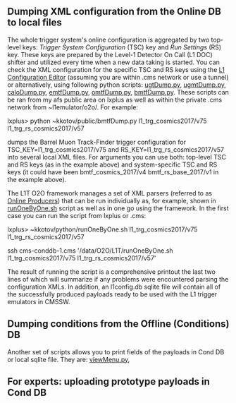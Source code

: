 ## Dumping XML configuration from the Online DB to local files

The whole trigger system's online configuration is aggregated by two top-level keys: *Trigger System Configuration*
(TSC) key and *Run Settings* (RS) key. These keys are prepared by the Level-1 Detector On Call (L1 DOC) shifter and
utilized every time when a new data taking is started. You can check the XML configuration for the specific TSC
and RS keys using the [L1 Configuration Editor](https://l1ce.cms) (assuming you are within .cms network or use a
tunnel) or alternatively, using following python scripts:
[ugtDump.py](https://github.com/kkotov/cmssw/blob/o2oUtilities/L1TriggerConfig/Utilities/test/ugtDump.py),
[ugmtDump.py](https://github.com/kkotov/cmssw/blob/o2oUtilities/L1TriggerConfig/Utilities/test/ugmtDump.py),
[caloDump.py](https://github.com/kkotov/cmssw/blob/o2oUtilities/L1TriggerConfig/Utilities/test/caloDump.py),
[emtfDump.py](https://github.com/kkotov/cmssw/blob/o2oUtilities/L1TriggerConfig/Utilities/test/emtfDump.py),
[omtfDump.py](https://github.com/kkotov/cmssw/blob/o2oUtilities/L1TriggerConfig/Utilities/test/omtfDump.py),
[bmtfDump.py](https://github.com/kkotov/cmssw/blob/o2oUtilities/L1TriggerConfig/Utilities/test/bmtfDump.py).
These scripts can be ran from my afs public area on lxplus as well as within the private .cms network from
~l1emulator/o2o/. For example:

lxplus> python ~kkotov/public/bmtfDump.py l1\_trg\_cosmics2017/v75 l1\_trg\_rs\_cosmics2017/v57

dumps the Barrel Muon Track-Finder trigger configuration for TSC\_KEY=l1\_trg\_cosmics2017/v75 and
RS\_KEY=l1\_trg\_rs\_cosmics2017/v57 into several local XML files. For arguments you can use both: top-level
TSC and RS keys (as in the example above) and system-specific TSC and RS keys
(it could have been bmtf\_cosmics\_2017/v4 bmtf\_rs\_base\_2017/v1 in the example above).

The L1T O2O framework manages a set of XML parsers (referred to as [Online Producers](https://github.com/cms-sw/cmssw/tree/master/L1TriggerConfig/L1TConfigProducers/src))
that can be run individually as, for example, shown in [runOneByOne.sh](https://github.com/cms-sw/cmssw/blob/master/L1TriggerConfig/Utilities/test/runOneByOne.sh)
script as well as in one go using the framework. In the first case you can run the script from lxplus or .cms:

lxplus> ~kkotov/python/runOneByOne.sh l1\_trg\_cosmics2017/v75 l1\_trg\_rs\_cosmics2017/v57

ssh cms-conddb-1.cms '/data/O2O/L1T/runOneByOne.sh l1\_trg\_cosmics2017/v75 l1\_trg\_rs\_cosmics2017/v57'

The result of running the script is a comprehensive printout the last two lines of which will summarize if
any problems were encountered parsing the configuration XMLs. In addition, an l1config.db sqlite file will
contain all of the successfully produced payloads ready to be used with the L1 trigger emulators in CMSSW.

## Dumping conditions from the Offline (Conditions) DB

Another set of scripts allows you to print fields of the payloads in Cond DB or local sqlite file. They are:
[viewMenu.py](https://github.com/kkotov/cmssw/blob/o2oUtilities/L1TriggerConfig/Utilities/test/viewMenu.py),

## For experts: uploading prototype payloads in Cond DB


